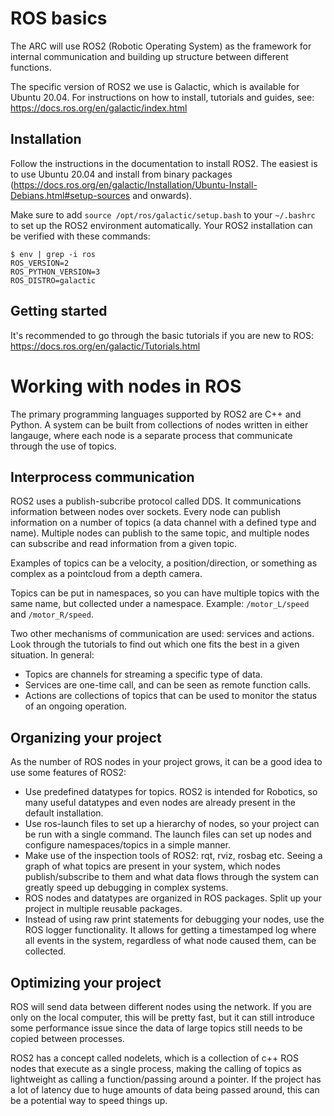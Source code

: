 # ROS basics

The ARC will use ROS2 (Robotic Operating System) as the framework for internal communication and building up structure between different functions.

The specific version of ROS2 we use is Galactic, which is available for Ubuntu 20.04. For instructions on how to install, tutorials and guides, see: https://docs.ros.org/en/galactic/index.html

## Installation

Follow the instructions in the documentation to install ROS2. The easiest is to use Ubuntu 20.04 and install from binary packages (https://docs.ros.org/en/galactic/Installation/Ubuntu-Install-Debians.html#setup-sources and onwards).

Make sure to add `source /opt/ros/galactic/setup.bash` to your `~/.bashrc` to set up the ROS2 environment automatically. Your ROS2 installation can be verified with these commands:

```
$ env | grep -i ros
ROS_VERSION=2
ROS_PYTHON_VERSION=3
ROS_DISTRO=galactic
```

## Getting started

It's recommended to go through the basic tutorials if you are new to ROS: https://docs.ros.org/en/galactic/Tutorials.html

# Working with nodes in ROS

The primary programming languages supported by ROS2 are C++ and Python. A system can be built from collections of nodes written in either langauge, where each node is a separate process that communicate through the use of topics.

## Interprocess communication

ROS2 uses a publish-subcribe protocol called DDS. It communications information between nodes over sockets. Every node can publish information on a number of topics (a data channel with a defined type and name). Multiple nodes can publish to the same topic, and multiple nodes can subscribe and read information from a given topic.

Examples of topics can be a velocity, a position/direction, or something as complex as a pointcloud from a depth camera.

Topics can be put in namespaces, so you can have multiple topics with the same name, but collected under a namespace. Example: `/motor_L/speed` and `/motor_R/speed`.

Two other mechanisms of communication are used: services and actions. Look through the tutorials to find out which one fits the best in a given situation. In general:

* Topics are channels for streaming a specific type of data.
* Services are one-time call, and can be seen as remote function calls.
* Actions are collections of topics that can be used to monitor the status of an ongoing operation.


## Organizing your project

As the number of ROS nodes in your project grows, it can be a good idea to use some features of ROS2:

* Use predefined datatypes for topics. ROS2 is intended for Robotics, so many useful datatypes and even nodes are already present in the default installation.
* Use ros-launch files to set up a hierarchy of nodes, so your project can be run with a single command. The launch files can set up nodes and configure namespaces/topics in a simple manner.
* Make use of the inspection tools of ROS2: rqt, rviz, rosbag etc. Seeing a graph of what topics are present in your system, which nodes publish/subscribe to them and what data flows through the system can greatly speed up debugging in complex systems.
* ROS nodes and datatypes are organized in ROS packages. Split up your project in multiple reusable packages.
* Instead of using raw print statements for debugging your nodes, use the ROS logger functionality. It allows for getting a timestamped log where all events in the system, regardless of what node caused them, can be collected.

## Optimizing your project

ROS will send data between different nodes using the network. If you are only on the local computer, this will be pretty fast, but it can still introduce some performance issue since the data of large topics still needs to be copied between processes.

ROS2 has a concept called nodelets, which is a collection of c++ ROS nodes that execute as a single process, making the calling of topics as lightweight as calling a function/passing around a pointer. If the project has a lot of latency due to huge amounts of data being passed around, this can be a potential way to speed things up.
